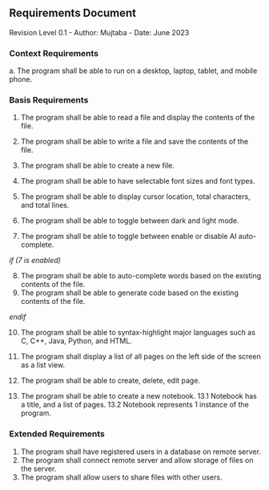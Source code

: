 
## Requirements Document

Revision Level 0.1 - Author: Mujtaba - Date: June 2023

### Context Requirements

a. The program shall be able to run on a desktop, laptop, tablet, and mobile phone.

### Basis Requirements

1. The program shall be able to read a file and display the contents of the file.
2. The program shall be able to write a file and save the contents of the file.
3. The program shall be able to create a new file.

4. The program shall be able to have selectable font sizes and font types.
5. The program shall be able to display cursor location, total characters, and total lines.

6. The program shall be able to toggle between dark and light mode.
7. The program shall be able to toggle between enable or disable AI auto-complete.

_if (7 is enabled)_

  8. The program shall be able to auto-complete words based on the existing contents of the file.
  9. The program shall be able to generate code based on the existing contents of the file.

_endif_

10. The program shall be able to syntax-highlight major languages such as C, C++, Java, Python, and HTML.

11. The program shall display a list of all pages on the left side of the screen as a list view.
12. The program shall be able to create, delete, edit page.

13. The program shall be able to create a new notebook.
    13.1 Notebook has a title, and a list of pages.
    13.2 Notebook represents 1 instance of the program.

### Extended Requirements

1. The program shall have registered users in a database on remote server.
2. The program shall connect remote server and allow storage of files on the server.
3. The program shall allow users to share files with other users.
